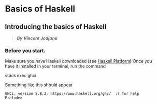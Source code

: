 # Basics of Haskell
## Introducing the basics of Haskell
> __*By Vincent Jodjana*__

### Before you start.
Make sure you have Haskell downloaded (see [Haskell Platform](https://www.haskell.org/platform/))
Once you have it installed in your terminal, run the command

stack exec ghci

Something like this should appear

    GHCi, version 8.8.3: https://www.haskell.org/ghc/  :? for help
    Prelude>







